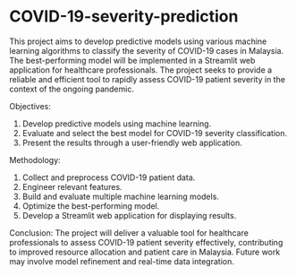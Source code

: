 # COVID-19-severity-prediction

This project aims to develop predictive models using various machine learning algorithms to classify the severity of COVID-19 cases in Malaysia. The best-performing model will be implemented in a Streamlit web application for healthcare professionals. The project seeks to provide a reliable and efficient tool to rapidly assess COVID-19 patient severity in the context of the ongoing pandemic.

Objectives:
1. Develop predictive models using machine learning.
2. Evaluate and select the best model for COVID-19 severity classification.
3. Present the results through a user-friendly web application.

Methodology:
1. Collect and preprocess COVID-19 patient data.
2. Engineer relevant features.
3. Build and evaluate multiple machine learning models.
4. Optimize the best-performing model.
5. Develop a Streamlit web application for displaying results.

Conclusion:
The project will deliver a valuable tool for healthcare professionals to assess COVID-19 patient severity effectively, contributing to improved resource allocation and patient care in Malaysia. Future work may involve model refinement and real-time data integration.
